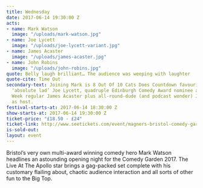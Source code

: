 ```yaml
---
title: Wednesday
date: 2017-06-14 19:30:00 Z
acts:
- name: Mark Watson
  image: "/uploads/mark-watson.jpg"
- name: Joe Lycett
  image: "/uploads/joe-lycett-variant.jpg"
- name: James Acaster
  image: "/uploads/james-acaster.jpg"
- name: John Robins
  image: "/uploads/john-robins.jpg"
quote: Belly laugh brilliant… The audience was weeping with laughter
quote-cite: Time Out
secondary-text: Joining Mark is 8 Out Of 10 Cats Does Countdown favourite and self-confessed
  ‘absolute lad’ Joe Lycett, quadruple Edinburgh Comedy Award nominee and Mock The
  Week regular James Acaster plus all-round-dude (and podcast wonder) John Robins
  as host.
festival-starts-at: 2017-06-14 18:30:00 Z
show-starts-at: 2017-06-14 19:30:00 Z
ticket-price: "£18.50 - £24"
ticket-link: http://www.seetickets.com/event/magners-bristol-comedy-garden-reginald-d-hunter/big-top-bristol-comedy-garden/973926/
is-sold-out: 
layout: event
---
```


Bristol’s very own multi-award winning comedy hero Mark Watson headlines an astounding opening night for the Comedy Garden 2017. The Live At The Apollo star brings a gag-packed set complete with his customary flailing about, chaotic audience interaction and all sorts of other fun to the Big Top.